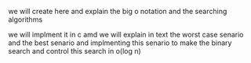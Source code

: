  we will create here and explain the big o notation and the searching algorithms 


 we will implment it in c 
 amd we will explain in text the worst case senario and the best senario  and implmenting this senario to make the binary search and control this search in o(log n)



